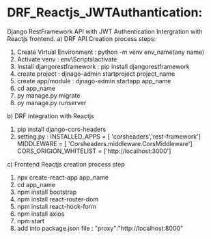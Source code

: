 # DRF_Reactjs_JWTAuthantication: 
Django RestFramework API with JWT Authentication Intergration with Reactjs frontend.
a) DRF API Creation process steps:
1) Create Virtual Environment : python -m venv env_name(any name)
2) Activate venv : env\Scripts\activate
3) Install djangorestframework : pip install djangorestframework
4) create project : djnago-admin startproject project_name
5) create app/module : djnago-admin startapp app_name
6) cd app_name
7) py manage.py migrate
8) py manage.py runserver

b) DRF integration with Reactjs
1) pip install django-cors-headers
2) setting.py :
   INSTALLED_APPS = [ 'corsheaders','rest-framework']
   MIDDLEWARE = [ 'Corsheaders.middleware.CorsMiddleware']
   CORS_ORIGION_WHITELIST = ['http://localhost:3000']

c) Frontend Reactjs creation process step
1) npx create-react-app app_name
2) cd app_name
3) npm install bootstrap
4) npm install react-router-dom
5) npm install react-hook-form
6) npm install axios
7) npm start
8) add into package.json file : "proxy":"http://localhost:8000"
